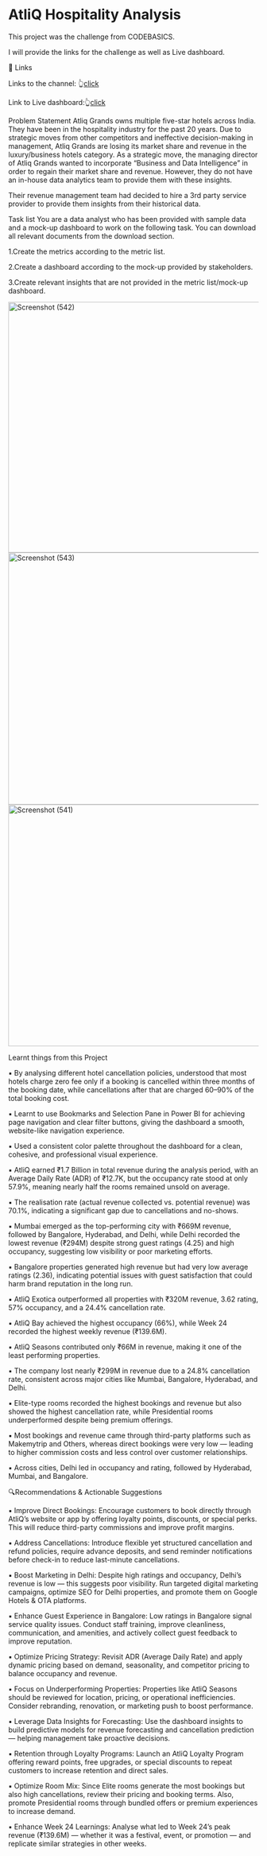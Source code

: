 # AtliQ Hospitality Analysis

This project was the challenge from CODEBASICS.

I will provide the links for the challenge as well as Live dashboard.

🔗 Links

Links to the channel: 👆[click](https://codebasics.io/challenge/codebasics-resume-project-challenge)

Link to Live dashboard:👆[click](https://app.powerbi.com/view?r=eyJrIjoiZWM3NDVjYjctZGVmYi00MjQyLTkzOTEtNDRkNjA3MjRiNzFkIiwidCI6ImM2ZTU0OWIzLTVmNDUtNDAzMi1hYWU5LWQ0MjQ0ZGM1YjJjNCJ9&pageName=3f90526b86eaa1b4ba7a)

Problem Statement
Atliq Grands owns multiple five-star hotels across India. They have been in the hospitality industry for the past 20 years. Due to strategic moves from other competitors and ineffective decision-making in management, Atliq Grands are losing its market share and revenue in the luxury/business hotels category. As a strategic move, the managing director of Atliq Grands wanted to incorporate “Business and Data Intelligence” in order to regain their market share and revenue. However, they do not have an in-house data analytics team to provide them with these insights.

Their revenue management team had decided to hire a 3rd party service provider to provide them insights from their historical data.

Task list
You are a data analyst who has been provided with sample data and a mock-up dashboard to work on the following task. You can download all relevant documents from the download section.

1.Create the metrics according to the metric list.

2.Create a dashboard according to the mock-up provided by stakeholders.

3.Create relevant insights that are not provided in the metric list/mock-up dashboard.

<img width="990" height="504" alt="Screenshot (542)" src="https://github.com/user-attachments/assets/8c25a470-e34a-4183-8e56-3e2f53761d36" />

<img width="905" height="507" alt="Screenshot (543)" src="https://github.com/user-attachments/assets/b7d5b82e-8fad-4f4c-8053-4df0ca549332" />

<img width="997" height="486" alt="Screenshot (541)" src="https://github.com/user-attachments/assets/cac62af2-513f-4c1d-8ef3-ea761037f5f4" />



Learnt things from this Project

▪ By analysing different hotel cancellation policies, understood that most hotels charge zero fee only if a booking is cancelled within three months of the booking date, while cancellations after that are charged 60–90% of the total booking cost.

▪ Learnt to use Bookmarks and Selection Pane in Power BI for achieving page navigation and clear filter buttons, giving the dashboard a smooth, website-like navigation experience.

▪ Used a consistent color palette throughout the dashboard for a clean, cohesive, and professional visual experience.

▪ AtliQ earned ₹1.7 Billion in total revenue during the analysis period, with an Average Daily Rate (ADR) of ₹12.7K, but the occupancy rate stood at only 57.9%, meaning nearly half the rooms remained unsold on average.

▪ The realisation rate (actual revenue collected vs. potential revenue) was 70.1%, indicating a significant gap due to cancellations and no-shows.

▪ Mumbai emerged as the top-performing city with ₹669M revenue, followed by Bangalore, Hyderabad, and Delhi, while Delhi recorded the lowest revenue (₹294M) despite strong guest ratings (4.25) and high occupancy, suggesting low visibility or poor marketing efforts.

▪ Bangalore properties generated high revenue but had very low average ratings (2.36), indicating potential issues with guest satisfaction that could harm brand reputation in the long run.

▪ AtliQ Exotica outperformed all properties with ₹320M revenue, 3.62 rating, 57% occupancy, and a 24.4% cancellation rate.

▪ AtliQ Bay achieved the highest occupancy (66%), while Week 24 recorded the highest weekly revenue (₹139.6M).

▪ AtliQ Seasons contributed only ₹66M in revenue, making it one of the least performing properties.

▪ The company lost nearly ₹299M in revenue due to a 24.8% cancellation rate, consistent across major cities like Mumbai, Bangalore, Hyderabad, and Delhi.

▪ Elite-type rooms recorded the highest bookings and revenue but also showed the highest cancellation rate, while Presidential rooms underperformed despite being premium offerings.

▪ Most bookings and revenue came through third-party platforms such as Makemytrip and Others, whereas direct bookings were very low — leading to higher commission costs and less control over customer relationships.

▪ Across cities, Delhi led in occupancy and rating, followed by Hyderabad, Mumbai, and Bangalore.




🔍Recommendations & Actionable Suggestions

▪ Improve Direct Bookings:
Encourage customers to book directly through AtliQ’s website or app by offering loyalty points, discounts, or special perks. This will reduce third-party commissions and improve profit margins.

▪ Address Cancellations:
Introduce flexible yet structured cancellation and refund policies, require advance deposits, and send reminder notifications before check-in to reduce last-minute cancellations.

▪ Boost Marketing in Delhi:
Despite high ratings and occupancy, Delhi’s revenue is low — this suggests poor visibility. Run targeted digital marketing campaigns, optimize SEO for Delhi properties, and promote them on Google Hotels & OTA platforms.

▪ Enhance Guest Experience in Bangalore:
Low ratings in Bangalore signal service quality issues. Conduct staff training, improve cleanliness, communication, and amenities, and actively collect guest feedback to improve reputation.

▪ Optimize Pricing Strategy:
Revisit ADR (Average Daily Rate) and apply dynamic pricing based on demand, seasonality, and competitor pricing to balance occupancy and revenue.

▪ Focus on Underperforming Properties:
Properties like AtliQ Seasons should be reviewed for location, pricing, or operational inefficiencies. Consider rebranding, renovation, or marketing push to boost performance.

▪ Leverage Data Insights for Forecasting:
Use the dashboard insights to build predictive models for revenue forecasting and cancellation prediction — helping management take proactive decisions.

▪ Retention through Loyalty Programs:
Launch an AtliQ Loyalty Program offering reward points, free upgrades, or special discounts to repeat customers to increase retention and direct sales.

▪ Optimize Room Mix:
Since Elite rooms generate the most bookings but also high cancellations, review their pricing and booking terms. Also, promote Presidential rooms through bundled offers or premium experiences to increase demand.

▪ Enhance Week 24 Learnings:
Analyse what led to Week 24’s peak revenue (₹139.6M) — whether it was a festival, event, or promotion — and replicate similar strategies in other weeks.

